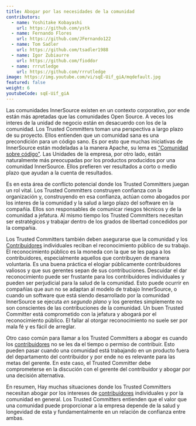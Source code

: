 ```yaml
---
title: Abogar por las necesidades de la comunidad
contributors:
  - name: Yoshitake Kobayashi
    url: https://github.com/ystk
  - name: Fernando Flores
    url: https://github.com/JFernando122
  - name: Tom Sadler
    url: https://github.com/tsadler1988
  - name: Igor Zubiaurre
    url: https://github.com/fioddor
  - name: rrrutledge
    url: https://github.com/rrrutledge
image: https://img.youtube.com/vi/sqE-Uif_giA/mqdefault.jpg
featured: false
weight: 6
youtubeCode: sqE-Uif_giA
---
```

<div id="advocating" class="paragraph">
<p>Las comunidades InnerSource existen en un contexto corporativo, por ende están más apretadas que las comunidades Open Source.
A veces los interes de la unidad de negocio están en desacuerdo con los de la comunidad.
Los Trusted Committers toman una perspectiva a largo plazo de su proyecto.
Ellos entienden que un comunidad sana es una precondición para un código sano.
Es por esto que muchas iniciativas de InnerSource están modeladas a la manera Apache, su lema es <a href="http://theapacheway.com/community-over-code/">"Comunidad sobre código"</a>.
Las Unidades de la empresa, por otro lado, están naturalmente más preocupadas por los productos producidos por una comunidad InnerSource.
Ellos prefieren ver resultados a corto o medio plazo que ayudan a la cuenta de resultados.</p>
</div>
<div class="paragraph">
<p>Es en esta área de conflicto potencial donde los Trusted Committers juegan un rol vital.
Los Trusted Committers construyen confianza con la organización y,
construyendo en esa confianza,
actúan como abogados por los interes de la comunidad y la salud a largo plazo del software en la compañia.
Ellos son responsables de comunicar riesgos técnicos y de la comunidad a jefatura.
Al mismo tiempo los Trusted Committers necesitan ser estratégicos y trabajar dentro de los grados de libertad concedidos por la compañia.</p>
</div>
<div class="paragraph">
<p>Los Trusted Committers también deben asegurarse que la comunidad y los <a href="https://innersourcecommons.org/learn/learning-path/contributor">Contribuidores</a> individuales reciban el reconocimiento público de su trabajo.
El reconocimiento público es la moneda con la que se les paga a los contribuidores, especialmente aquellos que contribuyen de manera voluntaria.
Es una buena práctica el elogiar públicamente contribuidores valiosos y que sus gerentes sepan de sus contribuciones.
Descuidar el dar reconocimiento puede ser frustante para los contribuidores individuales y pueden ser perjudicial para la salud de la comunidad.
Esto puede ocurrir en compañias que aun no se adaptan al modelo de trabajo InnerSource,
o cuando un software que está siendo desarrollado por la comunidad InnerSource se ejecuta <em>en segundo plano</em> y los gerentes simplemente no son conscientes de las contribuciones de la comunidad.
Un buen Trusted Committer está comprometido con la jefatura y abogará por el reconocimiento público.
El fallar al otorgar reconocimiento no suele ser por mala fé y es fácil de arreglar.</p>
</div>
<div class="paragraph">
<p>Otro caso común para llamar a los Trusted Committers a abogar es cuando los <a href="https://innersourcecommons.org/learn/learning-path/contributor">contribuidores</a> no se les da el tiempo o permiso de contribuir.
Esto pueden pasar cuando una comunidad está trabajando en un producto fuera del departamento del contribuidor
y por ende no es relevante para las metas del gerente.
En este caso, el Trusted Committer debe comprometerse en la discución con el gerente del contribuidor y abogar por una decisión alternativa.</p>
</div>
<div class="paragraph">
<p>En resumen, Hay muchas situaciones donde los Trusted Committers necesitan abogar por los intereses de <a href="https://innersourcecommons.org/learn/learning-path/contributor">contribuidores</a> individuales y por la comunidad en general.
Los Trusted Committers entienden que el valor que una comunidad puede proporcionar a la empresa depende de la salud y longevidad de esta y fundamentalmente en un relación de confianza entre ambas.</p>
</div>
<!--- This file autogenerated from https://github.com/InnerSourceCommons/InnerSourceLearningPath/blob/master/scripts -->